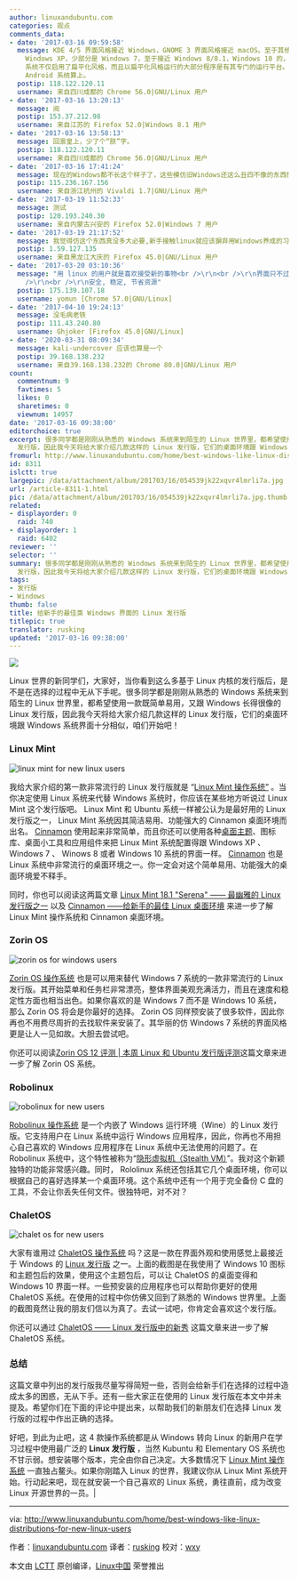 ```yaml
---
author: linuxandubuntu.com
categories: 观点
comments_data:
- date: '2017-03-16 09:59:58'
  message: KDE 4/5 界面风格接近 Windows，GNOME 3 界面风格接近 macOS。至于其他说界面风格接近 Windows 的，一般是指
    Windows XP，少部分是 Windows 7，至于接近 Windows 8/8.1，Windows 10 的，应该是没有的，因为这三个 Windows
    系统不仅启用了扁平化风格，而且以扁平化风格运行的大部分程序是有其专门的运行平台。而目前 Linux 桌面是没有这类程序的，除非把只是使用了 Linux 内核的
    Android 系统算上。
  postip: 118.122.120.11
  username: 来自四川成都的 Chrome 56.0|GNU/Linux 用户
- date: '2017-03-16 13:20:13'
  message: 阅
  postip: 153.37.212.98
  username: 来自江苏的 Firefox 52.0|Windows 8.1 用户
- date: '2017-03-16 13:58:13'
  message: 回禀皇上，少了个“朕”字。
  postip: 118.122.120.11
  username: 来自四川成都的 Chrome 56.0|GNU/Linux 用户
- date: '2017-03-16 17:41:24'
  message: 现在的Windows都不长这个样子了，这些模仿旧Windows还这么丑四不像的东西慢慢就不会存在了……至于cinnamon其实不能算仿Windows，要好看还是新KDE好
  postip: 115.236.167.156
  username: 来自浙江杭州的 Vivaldi 1.7|GNU/Linux 用户
- date: '2017-03-19 11:52:33'
  message: 测试
  postip: 120.193.240.30
  username: 来自内蒙古兴安的 Firefox 52.0|Windows 7 用户
- date: '2017-03-19 21:17:52'
  message: 我觉得仿这个东西真没多大必要,新手接触linux就应该摒弃用Windows养成的习惯.不然为什么放着Windows不用非要来折腾Linux呢.
  postip: 1.59.127.135
  username: 来自黑龙江大庆的 Firefox 45.0|GNU/Linux 用户
- date: '2017-03-20 03:10:36'
  message: "用 linux 的用户就是喜欢接受新的事物<br />\r\n<br />\r\n界面只不过是表象而已，linux 用户真正追求的是..&nbsp;&nbsp;<br
    />\r\n<br />\r\n安全, 稳定, 节省资源"
  postip: 175.139.107.18
  username: yomun [Chrome 57.0|GNU/Linux]
- date: '2017-04-10 19:24:13'
  message: 没毛病老铁
  postip: 111.43.240.80
  username: Ghjoker [Firefox 45.0|GNU/Linux]
- date: '2020-03-31 08:09:34'
  message: kali-undercover 应该也算是一个
  postip: 39.168.138.232
  username: 来自39.168.138.232的 Chrome 80.0|GNU/Linux 用户
count:
  commentnum: 9
  favtimes: 5
  likes: 0
  sharetimes: 0
  viewnum: 14957
date: '2017-03-16 09:38:00'
editorchoice: true
excerpt: 很多同学都是刚刚从熟悉的 Windows 系统来到陌生的 Linux 世界里，都希望使用一款既简单易用，又跟 Windows 长得很像的 Linux
  发行版，因此我今天将给大家介绍几款这样的 Linux 发行版，它们的桌面环境跟 Windows 系统界面十分相似，咱们开始吧！
fromurl: http://www.linuxandubuntu.com/home/best-windows-like-linux-distributions-for-new-linux-users
id: 8311
islctt: true
largepic: /data/attachment/album/201703/16/054539jk22xqvr4lmrli7a.jpg
url: /article-8311-1.html
pic: /data/attachment/album/201703/16/054539jk22xqvr4lmrli7a.jpg.thumb.jpg
related:
- displayorder: 0
  raid: 740
- displayorder: 1
  raid: 6402
reviewer: ''
selector: ''
summary: 很多同学都是刚刚从熟悉的 Windows 系统来到陌生的 Linux 世界里，都希望使用一款既简单易用，又跟 Windows 长得很像的 Linux
  发行版，因此我今天将给大家介绍几款这样的 Linux 发行版，它们的桌面环境跟 Windows 系统界面十分相似，咱们开始吧！
tags:
- 发行版
- Windows
thumb: false
title: 给新手的最佳类 Windows 界面的 Linux 发行版
titlepic: true
translator: rusking
updated: '2017-03-16 09:38:00'
---
```


![](/data/attachment/album/201703/16/054539jk22xqvr4lmrli7a.jpg)


Linux 世界的新同学们，大家好，当你看到这么多基于 Linux 内核的发行版后，是不是在选择的过程中无从下手呢。很多同学都是刚刚从熟悉的 Windows 系统来到陌生的 Linux 世界里，都希望使用一款既简单易用，又跟 Windows 长得很像的 Linux 发行版，因此我今天将给大家介绍几款这样的 Linux 发行版，它们的桌面环境跟 Windows 系统界面十分相似，咱们开始吧！


### Linux Mint


![linux mint for new linux users](/data/attachment/album/201703/16/054554dqslsg5397ag723z.jpg)


我给大家介绍的第一款非常流行的 Linux 发行版就是 “[Linux Mint 操作系统”](http://www.linuxandubuntu.com/home/linux-mint-181-sarah-one-of-the-finest-linux-distro-ever) 。当你决定使用 Linux 系统来代替 Windows 系统时，你应该在某些地方听说过 Linux Mint 这个发行版吧。 Linux Mint 和 Ubuntu 系统一样被公认为是最好用的 Linux 发行版之一， Linux Mint 系统因其简洁易用、功能强大的 Cinnamon 桌面环境而出名。 [Cinnamon](http://www.developer.linuxmint.com/) 使用起来非常简单，而且你还可以使用各种[桌面主题](http://www.linuxandubuntu.com/linux-themes/mintilicious-cinnamon-theme-install-in-linux-mint)、图标库、桌面小工具和应用组件来把 Linux Mint 系统配置得跟 Windows XP 、 Windows 7 、 Winows 8 或者 Windows 10 系统的界面一样。 [Cinnamon](http://www.linuxandubuntu.com/linux-apps-releases/cinnamon-2610) 也是 Linux 系统中非常流行的桌面环境之一。你一定会对这个简单易用、功能强大的桌面环境爱不释手。


同时，你也可以阅读这两篇文章 [Linux Mint 18.1 "Serena" —— 最幽雅的 Linux 发行版之一​](http://www.linuxandubuntu.com/home/linux-mint-181-sarah-one-of-the-finest-linux-distro-ever) 以及 [Cinnamon ——给新手的最佳 Linux 桌面环境](http://www.linuxandubuntu.com/home/cinnamon-desktop-the-best-desktop-environment-for-new-linux-user) 来进一步了解 Linux Mint 操作系统和 Cinnamon 桌面环境。


### Zorin OS


![zorin os for windows users](/data/attachment/album/201703/16/054555kqrg2autrba2cl4l.jpg)


[Zorin OS 操作系统](https://zorinos.com/) 也是可以用来替代 Windows 7 系统的一款非常流行的 Linux 发行版。其开始菜单和任务栏非常漂亮，整体界面美观充满活力，而且在速度和稳定性方面也相当出色。如果你喜欢的是 Windows 7 而不是 Windows 10 系统，那么 Zorin OS 将会是你最好的选择。 Zorin OS 同样预安装了很多软件，因此你再也不用费尽周折的去找软件来安装了。其华丽的仿 Windows 7 系统的界面风格更是让人一见如故。大胆去尝试吧。


你还可以阅读[Zorin OS 12 评测 | 本周 Linux 和 Ubuntu 发行版评测](http://www.linuxandubuntu.com/home/zorin-os-12-review-linuxandubuntu-distro-review-of-the-week)这篇文章来进一步了解 Zorin OS 系统。


### Robolinux


![robolinux for new users](/data/attachment/album/201703/16/054556yp7zllkyrltky7to.jpg)


[Robolinux 操作系统](https://www.robolinux.org/) 是一个内嵌了 Windows 运行环境（Wine）的 Linux 发行版。它支持用户在 Linux 系统中运行 Windows 应用程序，因此，你再也不用担心自己喜欢的 Windows 应用程序在 Linux 系统中无法使用的问题了。在 Robolinux 系统中，这个特性被称为“[隐形虚拟机（Stealth VM）](https://www.robolinux.org/stealth-vm-info/)”。我对这个新颖独特的功能非常感兴趣。同时， Rololinux 系统还包括其它几个桌面环境，你可以根据自己的喜好选择某一个桌面环境。这个系统中还有一个用于完全备份 C 盘的工具，不会让你丢失任何文件。很独特吧，对不对？


### ChaletOS


![chalet os for new users](/data/attachment/album/201703/16/054556uck5ftnptpnhxhwb.jpg)


大家有谁用过 [ChaletOS 操作系统](https://sites.google.com/site/chaletoslinux/home) 吗？这是一款在界面外观和使用感觉上最接近于 Windows 的 [Linux 发行版](http://www.linuxandubuntu.com/home/how-to-create-a-linux-distro) 之一。上面的截图是在我使用了 Windows 10 图标和主题包后的效果，使用这个主题包后，可以让 ChaletOS 的桌面变得和 Windows 10 界面一样。一些预安装的应用程序也可以帮助你更好的使用 ChaletOS 系统。在使用的过程中你仿佛又回到了熟悉的 Windows 世界里。上面的截图竟然让我的朋友们信以为真了。去试一试吧，你肯定会喜欢这个发行版。


你还可以通过 [ChaletOS —— Linux 发行版中的新秀](http://www.linuxandubuntu.com/home/chaletos-new-beautiful-linux-distribution-based-on-xubuntu-and-a-clone-of-windows) 这篇文章来进一步了解 ChaletOS 系统。


### 总结


这篇文章中列出的发行版我尽量写得简短一些，否则会给新手们在选择的过程中造成太多的困惑，无从下手。还有一些大家正在使用的 Linux 发行版在本文中并未提及。希望你们在下面的评论中提出来，以帮助我们的新朋友们在选择 Linux 发行版的过程中作出正确的选择。


好吧，到此为止吧，这 4 款操作系统都是从 Windows 转向 Linux 的新用户在学习过程中使用最广泛的 **Linux 发行版** ，当然 Kubuntu 和 Elementary OS 系统也不甘示弱。想安装哪个版本，完全由你自己决定。大多数情况下 [Linux Mint 操作系统](http://www.linuxandubuntu.com/home/linux-mint-18-sarah-review) 一直独占鳌头。如果你刚踏入 Linux 的世界，我建议你从 Linux Mint 系统开始。行动起来吧，现在就安装一个自己喜欢的 Linux 系统，勇往直前，成为改变 Linux 开源世界的一员。|




---


via: <http://www.linuxandubuntu.com/home/best-windows-like-linux-distributions-for-new-linux-users>


作者：[linuxandubuntu.com](http://www.linuxandubuntu.com/home/best-windows-like-linux-distributions-for-new-linux-users) 译者：[rusking](https://github.com/rusking) 校对：[wxy](https://github.com/wxy)


本文由 [LCTT](https://github.com/LCTT/TranslateProject) 原创编译，[Linux中国](https://linux.cn/) 荣誉推出